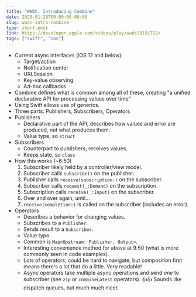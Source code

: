 ```yaml
---
title: "WWDC: Introducing Combine"
date: 2020-01-28T00:00:00-00:00
slug: wwdc-intro-combine
type: short-post
link: https://developer.apple.com/videos/play/wwdc2019/722/
tags: ["swift", "ios"]
---
```


* Current async interfaces (iOS 12 and below):
    * Target/action
    * Notification center
    * URLSession
    * Key-value observing
    * Ad-hoc callbacks
* Combine defines what is common among all of these, creating "a unified declarative API for processing values over time"
* Using Swift allows use of generics.
* Three parts: Publishers, Subscribers, Operators
* Publishers
    * Declarative part of the API, describes how values and error are produced, not what produces them.
    * Value type, so `struct`
* Subscribers
    * Counterpart to publishers, receives values.
    * Keeps state, so `class`
* How this works (~6:50)
    1. Subscriber likely held by a controller/view model.
    2. Subscriber calls `subscribe()` on the publisher.
    3. Publisher calls `receive(subscription:)` on the subscriber.
    4. Subscriber calls `request(_:Demand)` on the subscription.
    5. Subscription calls `receive(_:Input)` on the subscriber.
    6. Over and over again, until...
    7. `receive(completion:)` is called on the subscriber (includes an error).
* Operators
    * Describes a behavior for changing values.
    * Subscribes to a `Publisher`.
    * Sends result to a `Subscriber`.
    * Value type.
    * Common is `Map<Upstream: Publisher, Output>`.
    * Interesting convenience method for above at 9:50 (what is more commonly seen in code examples).
    * Lots of operators, could be hard to navigate, but composition first means there's a lot that do a little. Very readable!
    * Async operators take multiple async operations and send _one_ to subscriber (see `zip` or `combineLatest` operators). 👍👍 Sounds like dispatch queues, but much much nicer.
